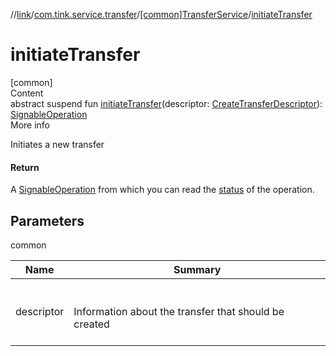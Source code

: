 //[link](../../index.md)/[com.tink.service.transfer](../index.md)/[[common]TransferService](index.md)/[initiateTransfer](initiate-transfer.md)



# initiateTransfer  
[common]  
Content  
abstract suspend fun [initiateTransfer](initiate-transfer.md)(descriptor: [CreateTransferDescriptor](../[common]-create-transfer-descriptor/index.md)): [SignableOperation](../../com.tink.model.transfer/[common]-signable-operation/index.md)  
More info  


Initiates a new transfer



#### Return  


A [SignableOperation](../../com.tink.model.transfer/[common]-signable-operation/index.md) from which you can read the [status](../../com.tink.model.transfer/[common]-signable-operation/-status/index.md) of the operation.



## Parameters  
  
common  
  
|  Name|  Summary| 
|---|---|
| <a name="com.tink.service.transfer/TransferService/initiateTransfer/#com.tink.service.transfer.CreateTransferDescriptor/PointingToDeclaration/"></a>descriptor| <a name="com.tink.service.transfer/TransferService/initiateTransfer/#com.tink.service.transfer.CreateTransferDescriptor/PointingToDeclaration/"></a><br><br>Information about the transfer that should be created<br><br>
  
  



